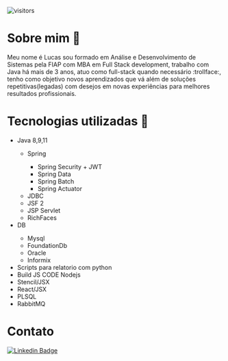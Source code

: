 
![visitors](https://visitor-badge.laobi.icu/badge?page_id=${your.username}.${your.repo.id})

<h1> Sobre mim 👨‍ </h1>

<p> Meu nome é Lucas sou formado em Análise e Desenvolvimento de Sistemas pela FIAP com MBA em Full Stack development, trabalho com Java há mais de 3 anos, atuo como full-stack quando necessário :trollface:, tenho como objetivo novos aprendizados que vá além de soluções repetitivas(legadas) com desejos em novas experiências para melhores resultados profissionais. </p>

# Tecnologias utilizadas 🔧

<ul>
  <li>Java 8,9,11 </li>
    <ul>
        <li>Spring</li>
          <ul>
            <li>Spring Security + JWT</li>
            <li>Spring Data</li>
            <li>Spring Batch</li>
            <li>Spring Actuator</li>
          </ul>
        <li>JDBC</li>
        <li>JSF 2</li>
        <li>JSP Servlet</li>
        <li>RichFaces</li>
  </ul>  
  <li>DB</li>
    <ul>
        <li>Mysql</li>
        <li>FoundationDb</li>
        <li>Oracle</li>    
        <li>Informix</li>   
    </ul>  
  <li>Scripts para relatorio com python</li>
  <li>Build JS CODE Nodejs</li>
  <li>Stencil/JSX</li>
  <li>React/JSX</li>
  <li>PLSQL</li>
  <li>RabbitMQ</li> 
</ul>

# Contato
[![Linkedin Badge](https://img.shields.io/badge/-LinkedIn-blue?style=flat-square&logo=Linkedin&logoColor=white&link=https://www.linkedin.com/in/lulumeister/)](https://www.linkedin.com/in/lulumeister/)

